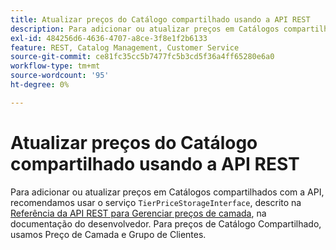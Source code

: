 ```yaml
---
title: Atualizar preços do Catálogo compartilhado usando a API REST
description: Para adicionar ou atualizar preços em Catálogos compartilhados com a API, recomendamos usar o serviço "TierPriceStorageInterface", descrito na [Gerenciar preços de camada](http://devdocs.magento.com/guides/v2.2/rest/modules/catalog-pricing.html#manage-tier-prices) Referência da API REST em nossa documentação do desenvolvedor. Para preços de Catálogo Compartilhado, usamos Preço de Camada e Grupo de Clientes.
exl-id: 484256d6-4636-4707-a8ce-3f8e1f2b6133
feature: REST, Catalog Management, Customer Service
source-git-commit: ce81fc35cc5b7477fc5b3cd5f36a4ff65280e6a0
workflow-type: tm+mt
source-wordcount: '95'
ht-degree: 0%

---
```


# Atualizar preços do Catálogo compartilhado usando a API REST

Para adicionar ou atualizar preços em Catálogos compartilhados com a API, recomendamos usar o serviço `TierPriceStorageInterface`, descrito na [Referência da API REST para Gerenciar preços de camada](http://devdocs.magento.com/guides/v2.2/rest/modules/catalog-pricing.html#manage-tier-prices), na documentação do desenvolvedor. Para preços de Catálogo Compartilhado, usamos Preço de Camada e Grupo de Clientes.
